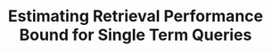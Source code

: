---
title: "Estimating Retrieval Performance Bound for Single Term Queries"
collection: publications
paperurl: '/files/pub/ictir2016_short.pdf'
talk: '/files/slides/ICTIR2016_Boundary.pdf'
demo: '/files/slides/ictir2016_short_demo.pptx'
pubtag: 'model'
citation: '<strong>Peilin Yang</strong> and Hui Fang. <strong><i>Estimating Retrieval Performance Bound for Single Term Queries</i></strong>. In Proceedings of the 2016 ACM International Conference on the Theory of Information Retrieval (<strong class="conference"><i>ICTIR&#39;2016</i></strong>). ACM, New York, NY, USA, 237-240.'
bibtex: '<pre>@inproceedings{Yang:2016:ERP:2970398.2970428,<br>
 author = {Yang, Peilin and Fang, Hui},<br>
 title = {Estimating Retrieval Performance Bound for Single Term Queries},<br>
 booktitle = {Proceedings of the 2016 ACM International Conference on the Theory of Information Retrieval},<br>
 series = {ICTIR &#39;16},<br>
 year = {2016},<br>
 isbn = {978-1-4503-4497-5},<br>
 location = {Newark, Delaware, USA},<br>
 pages = {237--240},<br>
 numpages = {4},<br>
 url = {http://doi.acm.org/10.1145/2970398.2970428},<br>
 doi = {10.1145/2970398.2970428},<br>
 acmid = {2970428},<br>
 publisher = {ACM},<br>
 address = {New York, NY, USA},<br>
 keywords = {learning to rank, performance upper bound, single term query},<br>
} <br>
</pre>'
---